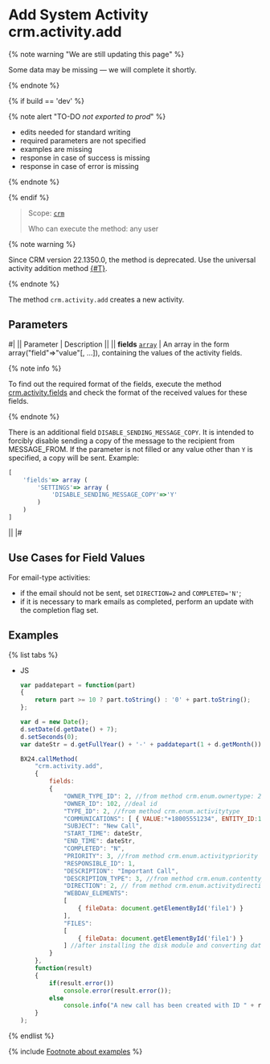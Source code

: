 # Add System Activity crm.activity.add

{% note warning "We are still updating this page" %}

Some data may be missing — we will complete it shortly.

{% endnote %}

{% if build == 'dev' %}

{% note alert "TO-DO _not exported to prod_" %}

- edits needed for standard writing
- required parameters are not specified
- examples are missing
- response in case of success is missing
- response in case of error is missing

{% endnote %}

{% endif %}

> Scope: [`crm`](../../../scopes/permissions.md)
>
> Who can execute the method: any user

{% note warning %}

Since CRM version 22.1350.0, the method is deprecated. Use the universal activity addition method [{#T}](./todo/crm-activity-todo-add.md).

{% endnote %}

The method `crm.activity.add` creates a new activity.

## Parameters

#|
|| Parameter | Description ||
|| **fields**
[`array`](../../../data-types.md) | An array in the form array("field"=>"value"[, ...]), containing the values of the activity fields. 

{% note info %}

To find out the required format of the fields, execute the method [crm.activity.fields](./crm-activity-fields.md) and check the format of the received values for these fields.

{% endnote %}

There is an additional field `DISABLE_SENDING_MESSAGE_COPY`. It is intended to forcibly disable sending a copy of the message to the recipient from MESSAGE_FROM. If the parameter is not filled or any value other than `Y` is specified, a copy will be sent. Example:

```js
[
    'fields'=> array (
        'SETTINGS'=> array (
            'DISABLE_SENDING_MESSAGE_COPY'=>'Y'
        )
    )
]
```
 ||
|#

## Use Cases for Field Values
For email-type activities:
- if the email should not be sent, set `DIRECTION=2` and `COMPLETED='N'`;
- if it is necessary to mark emails as completed, perform an update with the completion flag set.

## Examples

{% list tabs %}

- JS

    ```js
    var paddatepart = function(part)
    {
        return part >= 10 ? part.toString() : '0' + part.toString();
    };

    var d = new Date();
    d.setDate(d.getDate() + 7);
    d.setSeconds(0);
    var dateStr = d.getFullYear() + '-' + paddatepart(1 + d.getMonth()) + '-' + paddatepart(d.getDate()) + 'T' + paddatepart(d.getHours()) + ':' + paddatepart(d.getMinutes()) + ':' + paddatepart(d.getSeconds()) + '+00:00';

    BX24.callMethod(
        "crm.activity.add",
        {
            fields:
            {
                "OWNER_TYPE_ID": 2, //from method crm.enum.ownertype: 2 - type "deal"
                "OWNER_ID": 102, //deal id
                "TYPE_ID": 2, //from method crm.enum.activitytype
                "COMMUNICATIONS": [ { VALUE:"+18005551234", ENTITY_ID:134,ENTITY_TYPE_ID:3 } ], //where 134 - contact id, 3 - type "contact"
                "SUBJECT": "New Call",
                "START_TIME": dateStr,
                "END_TIME": dateStr,
                "COMPLETED": "N",
                "PRIORITY": 3, //from method crm.enum.activitypriority
                "RESPONSIBLE_ID": 1,
                "DESCRIPTION": "Important Call",
                "DESCRIPTION_TYPE": 3, //from method crm.enum.contenttype
                "DIRECTION": 2, // from method crm.enum.activitydirection
                "WEBDAV_ELEMENTS":
                [
                    { fileData: document.getElementById('file1') }
                ],
                "FILES":
                [
                    { fileData: document.getElementById('file1') }
                ] //after installing the disk module and converting data from webdav, you can specify FILES instead of WEBDAV_ELEMENTS
            }
        },
        function(result)
        {
            if(result.error())
                console.error(result.error());
            else
                console.info("A new call has been created with ID " + result.data());
        }
    );
    ```

{% endlist %}

{% include [Footnote about examples](../../../../_includes/examples.md) %}